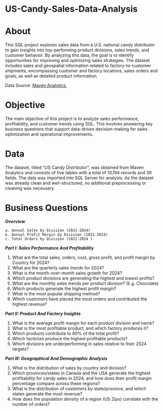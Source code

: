 # US-Candy-Sales-Data-Analysis

# About

This SQL project explores sales data from a U.S. national candy distributor to gain insights into top-performing product divisions, sales trends, and customer behavior. By analyzing this data, the goal is to identify opportunities for improving and optimizing sales strategies. The dataset includes sales and geospatial information related to factory-to-customer shipments, encompassing customer and factory locations, sales orders and goals, as well as detailed product information.

Data Source: [Maven Analytics.](https://mavenanalytics.io/data-playground?order=date_added%2Cdesc&search=US%20Candy%20Distributor)

# Objective
The main objective of this project is to analyze sales performance, profitability, and customer trends using SQL. This involves answering key business questions that support data-driven decision-making for sales optimization and operational improvements.

# Data
The dataset, titled "US Candy Distributor", was obtained from Maven Analytics and consists of five tables with a total of 10,194 records and 39 fields. The data was imported into SQL Server for analysis. As the dataset was already clean and well-structured, no additional preprocessing or cleaning was necessary.

# Business Questions

***Overview***
```
a. Annual Sales by Division (2021-2024)
b. Annual Profit Margin by Division (2021-2024)
c. Total Orders by Division (2021-2024 )
```
***Part I: Sales Performance And Profitability***
1. What are the total sales, orders, cost, gross profit, and profit margin by Country for 2024?
2. What are the quarterly sales trends for 2024?
3. What is the month-over-month sales growth for 2024?
4. Which product divisions are generating the highest and lowest profits?
5. What are the monthly sales trends per product division? (E.g. Chocolate)
6. Which products generate the highest profit margin?
7. What is the most popular shipping method?
8. Which customers have placed the most orders and contributed the highest revenue?
   
***Part II: Product And Factory Insights*** 
1. What is the average profit margin for each product division and name?
2. What is the most profitable product, and which factory produces it?
3. Which products contribute to 80% of the total profit?
4. Which factories produce the highest profitable products?
5. Which divisions are underperforming in sales relative to their 2024 targets?

***Part III: Geographical And Demographic Analysis***
1. What is the distribution of sales by country and division?
2. Which provinces/states in Canada and the USA generate the highest profitability for candy sales in 2024, and how does their profit margin percentage compare across these regions?
3. What is the distribution of customers by state/province, and which states generate the most revenue?
4. How does the population density of a region (US Zips) correlate with the number of orders?
   
